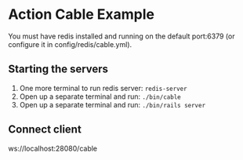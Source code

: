 # Action Cable Example

You must have redis installed and running on the default port:6379 (or configure it in config/redis/cable.yml).

## Starting the servers

1. One more terminal to run redis server: `redis-server`
2. Open up a separate terminal and run: `./bin/cable`
3. Open up a separate terminal and run: `./bin/rails server`

## Connect client 

 ws://localhost:28080/cable
